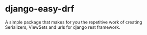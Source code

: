 # django-easy-drf

A simple package that makes for you the repetitive work of creating Serializers, ViewSets and urls for django rest framework.